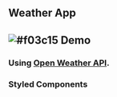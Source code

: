## Weather App 
## ![#f03c15](https://via.placeholder.com/15/f03c15/000000?text=Demo) Demo
### Using  [Open Weather API](https://home.openweathermap.org/).
### Styled Components
